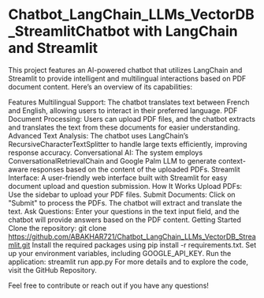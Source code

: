# Chatbot_LangChain_LLMs_VectorDB_StreamlitChatbot with LangChain and Streamlit
This project features an AI-powered chatbot that utilizes LangChain and Streamlit to provide intelligent and multilingual interactions based on PDF document content. Here’s an overview of its capabilities:

Features
Multilingual Support: The chatbot translates text between French and English, allowing users to interact in their preferred language.
PDF Document Processing: Users can upload PDF files, and the chatbot extracts and translates the text from these documents for easier understanding.
Advanced Text Analysis: The chatbot uses LangChain’s RecursiveCharacterTextSplitter to handle large texts efficiently, improving response accuracy.
Conversational AI: The system employs ConversationalRetrievalChain and Google Palm LLM to generate context-aware responses based on the content of the uploaded PDFs.
Streamlit Interface: A user-friendly web interface built with Streamlit for easy document upload and question submission.
How It Works
Upload PDFs: Use the sidebar to upload your PDF files.
Submit Documents: Click on "Submit" to process the PDFs. The chatbot will extract and translate the text.
Ask Questions: Enter your questions in the text input field, and the chatbot will provide answers based on the PDF content.
Getting Started
Clone the repository: git clone https://github.com/ABAKHAR721/Chatbot_LangChain_LLMs_VectorDB_Streamlit.git
Install the required packages using pip install -r requirements.txt.
Set up your environment variables, including GOOGLE_API_KEY.
Run the application: streamlit run app.py
For more details and to explore the code, visit the GitHub Repository.

Feel free to contribute or reach out if you have any questions!
